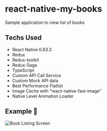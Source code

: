 # react-native-my-books
Sample application to view list of books

## Techs Used
- React Native 0.63.3
- Redux
- Redux-toolkit
- Redux-Saga
- TypeScript
- Custom API Call Service
- Custom Mock API data
- Best Performance Flatlist
- Image Cache with "react-native-fast-image"
- Native Level Animation Loader

## Example  🚀

![Book Listing Screen](https://github.com/asaeed14/react-native-my-books/blob/master/app/images/bookListing.gif)

